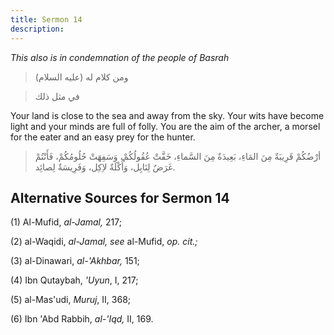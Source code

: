 ```yaml
---
title: Sermon 14
description: 
---
```


*This also is in condemnation of the people of Basrah*

> ومن كلام له (عليه السلام)

> في مثل ذلك

Your land is close to the sea and away from the sky. Your wits have
become light and your minds are full of folly. You are the aim of the
archer, a morsel for the eater and an easy prey for the hunter.

> أرْضُكُمْ قَرِيبَةٌ مِنَ المَاءِ، بَعِيدَةٌ مِنَ السَّماءِ، خَفَّتْ عُقُولُكُمْ، وَسَفِهَتْ حُلُومُكُمْ، فَأَنْتُمْ
> غَرَضٌ لِنَابِل، وَأُكْلَةٌ لاِكِل، وَفَرِيسَةٌ لِصائِد.

## Alternative Sources for Sermon 14

\(1\) Al-Mufid, *al-Jamal,* 217;

\(2\) al-Waqidi, *al-Jamal, see* al-Mufid, *op. cit.;*

\(3\) al-Dinawari, *al-\'Akhbar,* 151;

\(4\) Ibn Qutaybah, *'Uyun*, I, 217;

\(5\) al-Mas'udi, *Muruj*, II, 368;

\(6\) Ibn 'Abd Rabbih, *al-'Iqd,* II, 169.